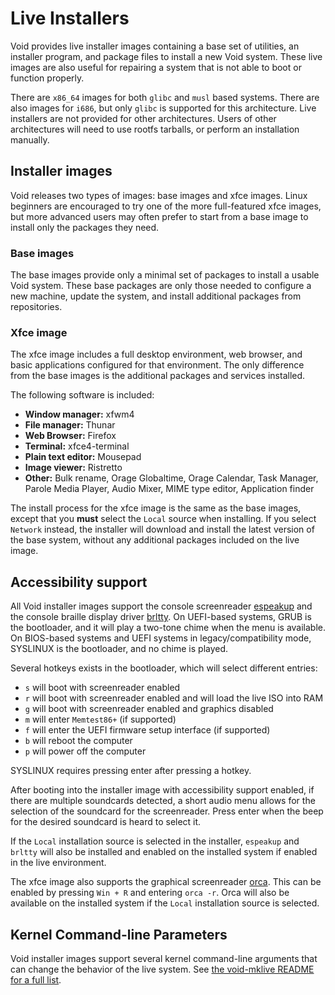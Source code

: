 # Live Installers

Void provides live installer images containing a base set of utilities, an
installer program, and package files to install a new Void system. These live
images are also useful for repairing a system that is not able to boot or
function properly.

There are `x86_64` images for both `glibc` and `musl` based systems. There are
also images for `i686`, but only `glibc` is supported for this architecture.
Live installers are not provided for other architectures. Users of other
architectures will need to use rootfs tarballs, or perform an installation
manually.

## Installer images

Void releases two types of images: base images and xfce images. Linux beginners
are encouraged to try one of the more full-featured xfce images, but more
advanced users may often prefer to start from a base image to install only the
packages they need.

### Base images

The base images provide only a minimal set of packages to install a usable Void
system. These base packages are only those needed to configure a new machine,
update the system, and install additional packages from repositories.

### Xfce image

The xfce image includes a full desktop environment, web browser, and basic
applications configured for that environment. The only difference from the base
images is the additional packages and services installed.

The following software is included:

- **Window manager:** xfwm4
- **File manager:** Thunar
- **Web Browser:** Firefox
- **Terminal:** xfce4-terminal
- **Plain text editor:** Mousepad
- **Image viewer:** Ristretto
- **Other:** Bulk rename, Orage Globaltime, Orage Calendar, Task Manager, Parole
   Media Player, Audio Mixer, MIME type editor, Application finder

The install process for the xfce image is the same as the base images, except
that you **must** select the `Local` source when installing. If you select
`Network` instead, the installer will download and install the latest version of
the base system, without any additional packages included on the live image.

## Accessibility support

All Void installer images support the console screenreader
[espeakup](https://man.voidlinux.org/espeakup.8) and the console braille display
driver [brltty](https://man.voidlinux.org/brltty.1). On UEFI-based systems, GRUB
is the bootloader, and it will play a two-tone chime when the menu is available.
On BIOS-based systems and UEFI systems in legacy/compatibility mode, SYSLINUX is
the bootloader, and no chime is played.

Several hotkeys exists in the bootloader, which will select different entries:

- `s` will boot with screenreader enabled
- `r` will boot with screenreader enabled and will load the live ISO into RAM
- `g` will boot with screenreader enabled and graphics disabled
- `m` will enter `Memtest86+` (if supported)
- `f` will enter the UEFI firmware setup interface (if supported)
- `b` will reboot the computer
- `p` will power off the computer

SYSLINUX requires pressing enter after pressing a hotkey.

After booting into the installer image with accessibility support enabled, if
there are multiple soundcards detected, a short audio menu allows for the
selection of the soundcard for the screenreader. Press enter when the beep for
the desired soundcard is heard to select it.

If the `Local` installation source is selected in the installer, `espeakup` and
`brltty` will also be installed and enabled on the installed system if enabled
in the live environment.

The xfce image also supports the graphical screenreader
[orca](https://man.voidlinux.org/orca.1). This can be enabled by pressing `Win +
R` and entering `orca -r`. Orca will also be available on the installed system
if the `Local` installation source is selected.

## Kernel Command-line Parameters

Void installer images support several kernel command-line arguments that can
change the behavior of the live system. See [the void-mklive README for a full
list](https://github.com/void-linux/void-mklive#kernel-command-line-parameters).
